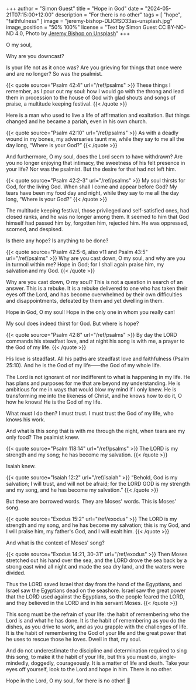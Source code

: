 +++
author = "Simon Guest"
title = "Hope in God"
date = "2024-05-21T07:15:00+12:00"
description = "For there is no other"
tags = [ "hope", "faithfulness" ]
image = "jeremy-bishop-DLICfSD33as-unsplash.jpg"
image_position = "50% 100%"
license = "Text by Simon Guest CC BY-NC-ND 4.0, Photo by [Jeremy Bishop on Unsplash](https://unsplash.com/photos/person-sitting-on-black-surface-looking-to-sky-DLICfSD33as)"
+++

O my soul,

Why are you downcast?

Is your life not as it once was? Are you grieving for things that once were and are no longer?  So was the psalmist.

{{< quote source="Psalm 42:4" url="/ref/psalms" >}}
These things I remember, as I pour out my soul: how I would go with the throng and lead them in procession to the house of God with glad shouts and songs of praise, a multitude keeping festival.
{{< /quote >}}

Here is a man who used to live a life of affirmation and exaltation. But things changed and he became a pariah, even in his own church.

{{< quote source="Psalm 42:10" url="/ref/psalms" >}}
As with a deadly wound in my bones, my adversaries taunt me, while they say to me all the day long, “Where is your God?”
{{< /quote >}}

And furthermore, O my soul, does the Lord seem to have withdrawn? Are you no longer enjoying that intimacy, the sweetness of his felt presence in your life? Nor was the psalmist. But the desire for that had not left him.

{{< quote source="Psalm 42:2-3" url="/ref/psalms" >}}
My soul thirsts for God, for the living God. When shall I come and appear before God? My tears have been my food day and night, while they say to me all the day long, “Where is your God?”
{{< /quote >}}

The multitude keeping festival, those privileged and self-satisfied ones, had closed ranks, and he was no longer among them. It seemed to him that God himself had passed him by, forgotten him, rejected him. He was oppressed, scorned, and despised.

Is there any hope? Is anything to be done?

{{< quote source="Psalm 42:5-6, also v11 and Psalm 43:5" url="/ref/psalms" >}}
Why are you cast down, O my soul, and why are you in turmoil within me? Hope in God; for I shall again praise him, my salvation and my God.
{{< /quote >}}

Why are you cast down, O my soul? This is not a question in search of an answer. This is a rebuke. It is a rebuke delivered to one who has taken their eyes off the Lord, and has become overwhelmed by their own difficulties and disappointments, defeated by them and yet dwelling in them.

Hope in God, O my soul! Hope in the only one in whom you really can!

My soul does indeed thirst for God. But where is hope?

{{< quote source="Psalm 42:8" url="/ref/psalms" >}}
By day the LORD commands his steadfast love, and at night his song is with me, a prayer to the God of my life.
{{< /quote >}}

His love is steadfast. All his paths are steadfast love and faithfulness (Psalm 25:10). And he is the God of my life⸺the God of my whole life.

The Lord is not ignorant of nor indifferent to what is happening in my life. He has plans and purposes for me that are beyond my understanding. He is ambitious for me in ways that would blow my mind if I only knew. He is transforming me into the likeness of Christ, and he knows how to do it, O how he knows! He is the God of my life.

What must I do then? I must trust. I must trust the God of my life, who knows his work.

And what is this song that is with me through the night, when tears are my only food? The psalmist knew.

{{< quote source="Psalm 118:14" url="/ref/psalms" >}}
The LORD is my strength and my song; he has become my salvation.
{{< /quote >}}

Isaiah knew.

{{< quote source="Isaiah 12:2" url="/ref/isaiah" >}}
“Behold, God is my salvation; I will trust, and will not be afraid; for the LORD GOD is my strength and my song, and he has become my salvation.”
{{< /quote >}}

But these are borrowed words. They are Moses' words. This is Moses' song.

{{< quote source="Exodus 15:2" url="/ref/exodus" >}}
The LORD is my strength and my song, and he has become my salvation; this is my God, and I will praise him, my father's God, and I will exalt him.
{{< /quote >}}

And what is the context of Moses' song?

{{< quote source="Exodus 14:21, 30-31" url="/ref/exodus" >}}
Then Moses stretched out his hand over the sea, and the LORD drove the sea back by a strong east wind all night and made the sea dry land, and the waters were divided.

Thus the LORD saved Israel that day from the hand of the Egyptians, and Israel saw the Egyptians dead on the seashore. Israel saw the great power that the LORD used against the Egyptians, so the people feared the LORD, and they believed in the LORD and in his servant Moses.
{{< /quote >}}

This song must be the refrain of your life: the habit of remembering who the Lord is and what he has done. It is the habit of remembering as you do the dishes, as you drive to work, and as you grapple with the challenges of life. It is the habit of remembering the God of your life and the great power that he uses to rescue those he loves. Dwell in that, my soul.

And do not underestimate the discipline and determination required to sing this song, to make it the habit of your life, but this you must do, single-mindedly, doggedly, courageously.  It is a matter of life and death. Take your eyes off yourself, look to the Lord and hope in him.  There is no other.

Hope in the Lord, O my soul, for there is no other! 🙏
